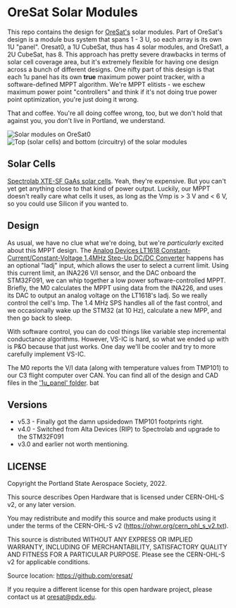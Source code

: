 # OreSat Solar Modules

This repo contains the design for [OreSat's](oresat.org) solar modules. Part of OreSat's design is a module bus system that spans 1 - 3 U, so each array is its own 1U "panel". Oresat0, a 1U CubeSat, thus has 4 solar modules, and OreSat1, a 2U CubeSat, has 8. This approach has pretty severe drawbacks in terms of solar cell coverage area, but it's extremely flexible for having one design across a bunch of different designs. One nifty part of this design is that each 1u panel has its own **true** maximum power point tracker, with a software-defined MPPT algorithm. We're MPPT elitists - we eschew maximum power point "controllers" and think if it's not doing true power point optimization, you're just doing it wrong.

That and coffee. You're all doing coffee wrong, too, but we don't hold that against you, you don't live in Portland, we understand.

![Solar modules on OreSat0](https://github.com/oresat/oresat-solar/blob/master/images/oresat0-solar-modules.jpg)
![Top (solar cells) and bottom (circuitry) of the solar modules](https://github.com/oresat/oresat-solar/blob/master/images/oresat-solar-modules.jpg)


## Solar Cells

[Spectrolab XTE-SF GaAs solar cells](https://www.spectrolab.com/photovoltaics/XTE-SF_Data_Sheet.pdf). Yeah, they're expensive. But you can't yet get anything close to that kind of power output. Luckily, our MPPT doesn't really care what cells it uses, as long as the Vmp is > 3 V and < 6 V, so you could use Silicon if you wanted to.

## Design

As usual, we have no clue what we're doing, but we're _particularly_ excited about this MPPT design. The [Analog Devices LT1618 Constant-Current/Constant-Voltage 1.4MHz Step-Up DC/DC Converter](https://www.analog.com/en/products/lt1618.html) happens has an optional "Iadj" input, which allows the user to select a current limit.  Using this current limit, an INA226 V/I sensor, and the DAC onboard the STM32F091, we can whip together a low power software-controlled MPPT. Briefly, the M0 calculates the MPPT using data from the INA226, and uses its DAC to output an analog voltage on the LT1618's Iadj. So we really control the cell's Imp. The 1.4 MHz SPS handles all of the fast control, and we occasionally wake up the STM32 (at 10 Hz), calculate a new MPP, and then go back to sleep.

With software control, you can do cool things like variable step incremental conductance algorithms. However, VS-IC is hard, so what we ended up with is P&O because that just works. One day we'll be cooler and try to more carefully implement VS-IC. 

The M0 reports the V/I data (along with temperature values from TMP101) to our C3 flight computer over CAN. You can find all of the design and CAD files in the ['1u_panel' folder](https://github.com/oresat/solar/tree/master/1u_panel).
bat

## Versions

- v5.3 - Finally got the damn upsidedown TMP101 footprints right.
- v4.0 - Switched from Alta Devices (RIP) to Spectrolab and upgrade to the STM32F091
- v3.0 and earlier not worth mentioning.
   
## LICENSE

Copyright the Portland State Aerospace Society, 2022.

This source describes Open Hardware that is licensed under CERN-OHL-S v2, or any later version.

You may redistribute and modify this source and make products using it under the terms of the CERN-OHL-S v2 (https://ohwr.org/cern_ohl_s_v2.txt).

This source is distributed WITHOUT ANY EXPRESS OR IMPLIED WARRANTY, INCLUDING OF MERCHANTABILITY, SATISFACTORY QUALITY AND FITNESS FOR A PARTICULAR PURPOSE. Please see the CERN-OHL-S v2 for applicable conditions.

Source location: https://github.com/oresat/

If you require a different license for this open hardware project, please contact us at [oresat@pdx.edu](mailto:oresat@pdx.edu).
